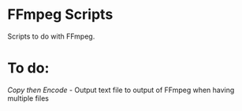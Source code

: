# FFmpeg Scripts
Scripts to do with FFmpeg.

# To do:
*Copy then Encode* - Output text file to output of FFmpeg when having multiple files
